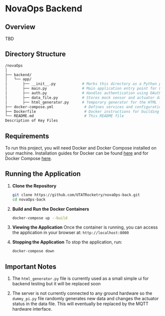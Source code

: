 
# NovaOps Backend
## Overview
TBD

## Directory Structure
```bash
/novaOps
│
├── backend/
│   └── app/
│       ├── __init__.py            # Marks this directory as a Python package
│       ├── main.py                # Main application entry point for FastAPI
│       ├── auth.py                # Handles authentication using OAuth2 and JWT tokens
│       ├── data_file.py           # Stores mock sensor and actuator data used in the system
│       ├── html_generator.py      # Temporary generator for the HTML for the sensor and actuator dashboard
├── docker-compose.yml              # Defines services and configurations for running Docker containers
├── Dockerfile                      # Docker instructions for building the FastAPI app image
└── README.md                       # This README file
Description of Key Files
```


## Requirements

To run this project, you will need Docker and Docker Compose installed on your machine. Installation guides for Docker can be found [here](https://docs.docker.com/get-docker/) and for Docker Compose [here](https://docs.docker.com/compose/install/).

## Running the Application

1. **Clone the Repository**
   ```bash
   git clone https://github.com/UTATRocketry/novaOps-back.git
   cd novaOps-back
   ```

2. **Build and Run the Docker Containers**
   ```bash
   docker-compose up --build
   ```

3. **Viewing the Application**
   Once the container is running, you can access the application in your browser at: `http://localhost:8000`

4. **Stopping the Application**
   To stop the application, run:
    ```bash
   docker-compose down
   ```

## Important Notes

1. The `html_generator.py` file is currently used as a small simple ui for backend testing but it will be replaced soon

2. The server is not currently connected to any ground hardware so the `dummy_pi.py` file randomly generates new data and changes the actuator status in the data file. This will eventually be replaced by the MQTT hardware interface. 